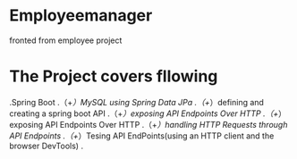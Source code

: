 # Employeemanager
fronted from employee project
# The Project covers fllowing
.Spring Boot 
.（+*）MySQL using Spring Data JPa
.（+*）defining and creating a spring boot API
.（+*）exposing API Endpoints Over HTTP
.（+*）exposing API Endpoints Over HTTP
.（+*）handling HTTP Requests through API Endpoints
.（+*）Tesing API EndPoints(using an HTTP client and the browser DevTools)
.
